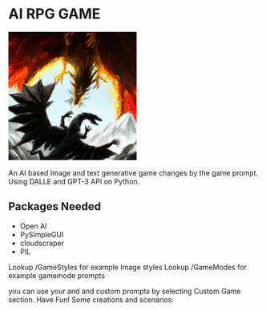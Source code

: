 # AI RPG GAME
![mainImg](ScreenShots/SavedImage.png)

An AI based Image and text generative game changes by the game prompt. Using DALLE and GPT-3 API on Python.


Packages Needed
-
* Open AI
* PySimpleGUI
* cloudscraper
* PIL

Lookup /GameStyles for example Image styles
Lookup /GameModes for example gamemode prompts

you can use your and and custom prompts by selecting Custom Game section.
Have Fun!
Some creations and scenarios:
